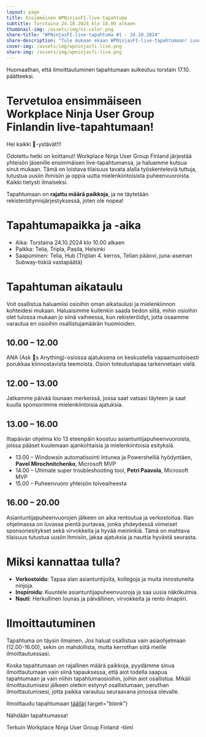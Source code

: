 ```yaml
---
layout: page
title: Ensimmäinen WPNinjasFI-live-tapahtuma
subtitle: Torstaina 24.10.2024 klo 10.00 alkaen
thumbnail-img: /assets/img/n1-color.png
share-title: "WPNinjasFI-live-tapahtuma #1 - 24.10.2024"
share-description: "Tule mukaan ekaan WPNinjasFI-live-tapahtumaan! Luvassa asiapitoisia puheenvuoroja, sapuskaa ja verkostoitumista rennoissa merkeissä."
cover-img: /assets/img/wpninjasfi-live.png
share-img: /assets/img/wpninjasfi-live.png
--- 
```

Huomaathan, että ilmoittautuminen tapahtumaan sulkeutuu torstain 17.10. päätteeksi.

# Tervetuloa ensimmäiseen Workplace Ninja User Group Finlandin live-tapahtumaan!
Hei kaikki 🥷-ystävät!!!

Odotettu hetki on koittanut! Workplace Ninja User Group Finland järjestää yhteisön jäsenille ensimmäisen live-tapahtumansa, ja haluamme kutsua sinut mukaan. Tämä on loistava tilaisuus tavata alalla työskenteleviä tuttuja, tutustua uusiin ihmisiin ja oppia uutta mielenkiintoisista puheenvuoroista. Kaikki tietysti ilmaiseksi.

Tapahtumaan on <b>rajattu määrä paikkoja</b>, ja ne täytetään rekisteröitymisjärjestyksessä, joten ole nopea!

# Tapahtumapaikka ja -aika
- Aika: Torstaina 24.10.2024 klo 10.00 alkaen
- Paikka: Telia, Tripla, Pasila, Helsinki
- Saapuminen: Telia, Hub (Triplan 4. kerros, Telian pääovi, juna-aseman Subway-tiskiä vastapäätä)

# Tapahtuman aikataulu
Voit osallistua haluamiisi osioihin oman aikataulusi ja mielenkiinnon kohteidesi mukaan. Haluaisimme kuitenkin saada tiedon siitä, mihin osioihin olet tulossa mukaan jo siinä vaiheessa, kun rekisteröidyt, jotta osaamme varautua eri osioihin osallistujamäärän huomioiden.

## 10.00 – 12.00
ANA (Ask 🥷s Anything)-osiossa ajatuksena on keskustella vapaamuotoisesti porukkaa kiinnostavista teemoista. Osion toteutustapaa tarkennetaan vielä.

## 12.00 – 13.00
Jatkamme päivää lounaan merkeissä, jossa saat vatsasi täyteen ja saat kuulla sponsorimme mielenkiintoisia ajatuksia.

## 13.00 – 16.00
Iltapäivän ohjelma klo 13 eteenpäin koostuu asiantuntijapuheenvuoroista, joissa pääset kuulemaan ajankohtaisia ja mielenkiintoisia esityksiä.

- 13.00 – Windowsin automatisointi Intunea ja Powershelliä hyödyntäen, **Pavel Mirochnitchenko**, Microsoft MVP
- 14.00 – Ultimate super troubleshooting tool, **Petri Paavola**, Microsoft MVP
- 15.00 – Puheenvuoro yhteisön toiveaiheesta

## 16.00 – 20.00
Asiantuntijapuheenvuorojen jälkeen on aika rentoutua ja verkostoitua. Illan ohjelmassa on luvassa pientä purtavaa, jonka yhdeydessä viimeiset sponsoriesitykset sekä virvokkeita ja hyvää meininkiä. Tämä on mahtava tilaisuus tutustua uusiin ihmisiin, jakaa ajatuksia ja nauttia hyvästä seurasta.

# Miksi kannattaa tulla?
- **Verkostoidu**: Tapaa alan asiantuntijoita, kollegoja ja muita innostuneita ninjoja.
- **Inspiroidu**: Kuuntele asiantuntijapuheenvuoroja ja saa uusia näkökulmia.
- **Nauti**: Herkullinen lounas ja päivällinen, virvokkeita ja rento ilmapiiri.

# Ilmoittautuminen
Tapahtuma on täysin ilmainen. Jos haluat osallistua vain asiaohjelmaan (12.00-16.00), sekin on mahdollista, mutta kerrothan siitä meille ilmoittautuessasi.

Koska tapahtumaan on rajallinen määrä paikkoja, pyydämme sinua ilmoittautumaan vain siinä tapauksessa, että aiot todella saapua tapahtumaan ja vain niihin tapahtumaosioihin, joihin aiot osallistua. Mikäli ilmoittautumisesi jälkeen oletkin estynyt osallistumaan, peruthan ilmoittautumisesi, jotta paikka varautuu seuraavana jonossa olevalle.

Ilmoittaudu tapahtumaan [täällä](https://events.teams.microsoft.com/event/5e0b188a-5975-4e8f-8de5-df0ec8397049@84dc9e35-ee96-4291-9726-fad8009fb935){:target="_blank_"}

Nähdään tapahtumassa!

Terkuin Workplace Ninja User Group Finland -tiimi
